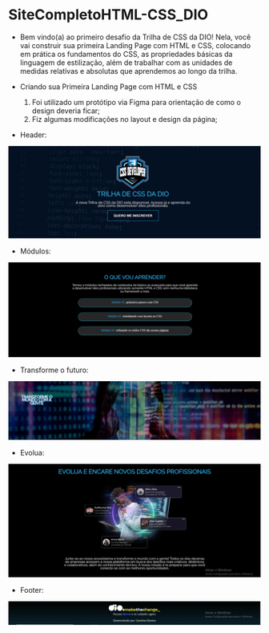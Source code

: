 # SiteCompletoHTML-CSS_DIO

   - Bem vindo(a) ao primeiro desafio da Trilha de CSS da DIO! Nela, você vai construir sua primeira Landing Page com HTML e CSS, colocando em prática os fundamentos do CSS, as propriedades básicas da linguagem de estilização, além de trabalhar com as unidades de medidas relativas e absolutas que aprendemos ao longo da trilha.

* Criando sua Primeira Landing Page com HTML e CSS
  
  1. Foi utilizado um protótipo via Figma para orientação de como o design deveria ficar;
  2. Fiz algumas modificações no layout e design da página;

* Header:

![Imagem](./assets/page-images/header.png)

* Módulos:

![Imagem](./assets/page-images/modulos.png)

* Transforme o futuro:

![Imagem](./assets/page-images/transforme.png)

* Evolua:

![Imagem](./assets/page-images/evolua.png)

* Footer:

![Imagem](./assets/page-images/footer.png)

